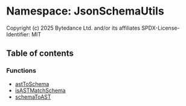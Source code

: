 # Namespace: JsonSchemaUtils

Copyright (c) 2025 Bytedance Ltd. and/or its affiliates
SPDX-License-Identifier: MIT

## Table of contents

### Functions

* [astToSchema](/en/auto-docs/form-materials/functions/JsonSchemaUtils.astToSchema.md)
* [isASTMatchSchema](/en/auto-docs/form-materials/functions/JsonSchemaUtils.isASTMatchSchema.md)
* [schemaToAST](/en/auto-docs/form-materials/functions/JsonSchemaUtils.schemaToAST.md)
